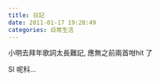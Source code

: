 ```yaml
---
title: 日記
date: 2011-01-17 19:28:49
categories: 日常生活
---
```


小明去拜年歌詞太長難記, 應無之前兩首咁hit 了

SI 呢科...  
 <object height="385" width="480"> <param name="movie" value="http://www.youtube.com/v/UKsPPaAlFAM?fs=1&hl=zh_TW"></param> <param name="allowFullScreen" value="true"></param> <param name="allowscriptaccess" value="always"></param><embed allowfullscreen="true" allowscriptaccess="always" height="385" src="http://www.youtube.com/v/UKsPPaAlFAM?fs=1&hl=zh_TW" type="application/x-shockwave-flash" width="480"></embed></object>